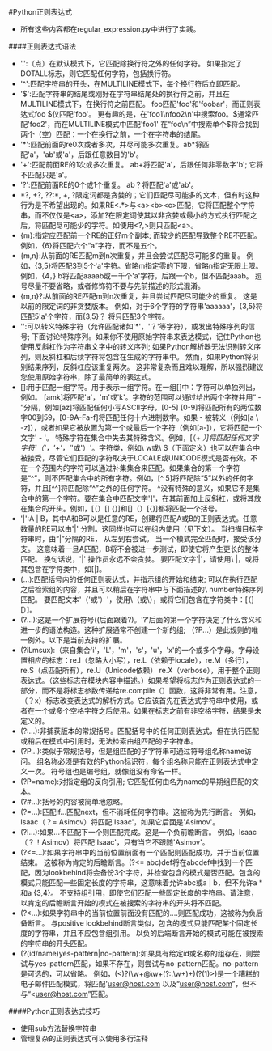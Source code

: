 #Python正则表达式
- 所有这些内容都在regular_expression.py中进行了实践。

####正则表达式语法
- '.':（点）在默认模式下，它匹配除换行符之外的任何字符。 如果指定了DOTALL标志，则它匹配任何字符，包括换行符。
- '^':匹配字符串的开头，在MULTILINE模式下，每个换行符后立即匹配。
- '$':匹配字符串的结尾或刚好在字符串结尾处的换行符之前，并且在MULTILINE模式下，在换行符之前匹配。 foo匹配'foo'和'foobar'，而正则表达式foo $仅匹配'foo'。 更有趣的是，在'foo1\nfoo2\n'中搜索foo。$通常匹配'foo2'，而在MULTILINE模式中匹配'foo1' 在“foo\n”中搜索单个$将会找到两个（空）匹配：一个在换行之前，一个在字符串的结尾。
-  '*':匹配前面的re0次或者多次，并尽可能多次重复。ab\*将匹配'a'，'ab'或'a'，后跟任意数目的'b'。
-  '+':匹配前面RE的1次或多次重复。 ab+将匹配'a'，后跟任何非零数字'b'; 它将不匹配只是'a'。
-  '?':匹配前面RE的0个或1个重复。 ab？将匹配'a'或'ab'。
-  *?, +?, ??:\*, +, ?限定词都是贪婪的；它们匹配尽可能多的文本，但有时这种行为是不希望出现的。如果RE<.\*>与&lt;a>&lt;b>&lt;c>匹配，它将匹配整个字符串，而不仅仅是&lt;a>，添加?在限定词使其以非贪婪或最小的方式执行匹配之后，将匹配尽可能少的字符。如使用<?,>则只匹配&lt;a>。
-  {m}:指定应匹配前一个RE的正好m个副本; 而较少的匹配导致整个RE不匹配。 例如，{6}将匹配六个“a”字符，而不是五个。
-  {m,n}:从前面的RE匹配m到n次重复，并且会尝试匹配尽可能多的重复。 例如，{3,5}将匹配3到5个'a'字符。省略m指定零的下限，省略n指定无限上限。 例如，{4，} b将匹配aaaab或一千个'a'字符，后跟一个b，但不匹配aaab。 逗号尽量不要省略，或者修饰符不要与先前描述的形式混淆。
-  {m,n}?:从前面的RE匹配m到n次重复，并且尝试匹配尽可能少的重复。 这是以前的限定词的非贪婪版本。 例如，对于6个字符的字符串'aaaaaa'，{3,5}将匹配5'a'个字符，而{3,5}？ 将只匹配3个字符。
-  '\':可以转义特殊字符（允许匹配诸如'*'，'？'等字符），或发出特殊序列的信号; 下面讨论特殊序列。如果你不使用原始字符串来表达模式，记住Python也使用反斜杠作为字符串文字中的转义序列; 如果Python解析器无法识别转义序列，则反斜杠和后续字符将包含在生成的字符串中。 然而，如果Python将识别结果序列，反斜杠应该重复两次。 这非常复杂而且难以理解，所以强烈建议您使用原始字符串，除了最简单的表达式。
-  []:用于匹配一组字符。用于表示一组字符。在一组[]中：字符可以单独列出，例如。 [amk]将匹配'a'，'m'或'k'。字符的范围可以通过给出两个字符并用“ - ”分隔，例如[az]将匹配任何小写ASCII字母，[0-5] [0-9]将匹配所有的两位数字00到59，[0-9A-Fa-f]将匹配任何十六进制数字。如果 - 被转义（例如[a \ -z]），或者如果它被放置为第一个或最后一个字符（例如[a-]），它将匹配一个文字' - '。
特殊字符在集合中失去其特殊含义。例如，[（+ *）]将匹配任何文字字符'（'，'+'，'*'或'）'。字符类，例如\ w或\ S（下面定义）也可以在集合中被接受，尽管它们匹配的字符取决于LOCALE或UNICODE模式是否有效。不在一个范围内的字符可以通过补集集合来匹配。如果集合的第一个字符是“^”，则不匹配集合中的所有字符。例如，[^ 5]将匹配除“5”以外的任何字符，并且[^^]将匹配除“^”之外的任何字符。 ^没有特殊的意义，如果它不是集合中的第一个字符。要在集合中匹配文字']'，在其前面加上反斜杠，或将其放在集合的开头。例如，[（）[\] {}]和[]（）[{}]都将匹配一个括号。
- '|':A | B，其中A和B可以是任意的RE，创建将匹配A或B的正则表达式。任意数量的RE可以由'|' 分割。这同样也可以在组内使用（见下文）。 当扫描目标字符串时，由“|”分隔的RE， 从左到右尝试。 当一个模式完全匹配时，接受该分支。 这意味着一旦A匹配，B将不会被进一步测试，即使它将产生更长的整体匹配。 换句话说，'|' 操作员永远不会贪婪。 要匹配文字'|'，请使用\ |，或将其包含在字符类中，如[|]。
- (...):匹配括号内的任何正则表达式，并指示组的开始和结束; 可以在执行匹配之后检索组的内容，并且可以稍后在字符串中与下面描述的\ number特殊序列匹配。 要匹配文本'（'或'）'，使用\（或\），或将它们包含在字符类中：[（] [）]。
- (?...):这是一个扩展符号((后面跟着?)。'?'后面的第一个字符决定了什么含义和进一步的语法构造。这种扩展通常不创建一个新的组; （?P<name>...）是此规则的唯一例外。以下是当前支持的扩展。
- (?iLmsux):（来自集合'i'，'L'，'m'，'s'，'u'，'x'的一个或多个字母。字母设置相应的标志：re.I（忽略大小写），re.L（依赖于locale），re.M（多行），re.S（点匹配所有），re.U（Unicode依赖） re.X（verbose），用于整个正则表达式。（这些标志在模块内容中描述。）如果希望将标志作为正则表达式的一部分，而不是将标志参数传递给re.compile（）函数，这将非常有用。注意，（？x）标志改变表达式的解析方式。它应该首先在表达式字符串中使用，或者在一个或多个空格字符之后使用。如果在标志之前有非空格字符，结果是未定义的。
- (?:...):非捕获版本的常规括号。匹配括号中的任何正则表达式，但在执行匹配或稍后在模式中引用时，无法检索由组匹配的子字符串。
- (?P<name>...):类似于常规括号，但是组匹配的子字符串可通过符号组名称name访问。 组名称必须是有效的Python标识符，每个组名称只能在正则表达式中定义一次。 符号组也是编号组，就像组没有命名一样。
- (?P=name):对指定组的反向引用; 它匹配任何由名为name的早期组匹配的文本。
- (?#...):括号的内容被简单地忽略。
- (?=...):匹配if...匹配next，但不消耗任何字符串。这被称为先行断言。 例如，Isaac（？= Asimov）将匹配'Isaac'，如果它后面是'Asimov'。
- (?!...):如果...不匹配下一个则匹配完成。这是一个负前瞻断言。 例如，Isaac（？！Asimov）将匹配'Isaac'，只有当它不跟随'Asimov'。
- (?<=...):如果字符串中的当前位置前面有一个匹配则匹配成功，并于当前位置结束。 这被称为肯定的后瞻断言。(?<= abc)def将在abcdef中找到一个匹配，因为lookbehind将会备份3个字符，并检查包含的模式是否匹配。包含的模式只能匹配一些固定长度的字符串，这意味着允许abc或a | b，但不允许a *和a {3,4}。 不支持组引用，即使它们匹配一些固定长度的字符串。请注意，以肯定的后瞻断言开始的模式在被搜索的字符串的开头将不匹配。
- (?<...):如果字符串中的当前位置前面没有匹配的....则匹配成功，这被称为负后备断言。 与positive lookbehind断言类似，包含的模式只能匹配某个固定长度的字符串，并且不应包含组引用。 以负的后端断言开始的模式可能在被搜索的字符串的开头匹配。
- (?(id/name)yes-pattern|no-pattern):如果具有给定id或名称的组存在，则尝试与yes-pattern匹配，如果不存在，则尝试与no-pattern匹配。no-pattern是可选的，可以省略。 例如，(<)?(\w+@\w+(?:\.\w+)+)(?(1)>)是一个糟糕的电子邮件匹配模式，将匹配'<user@host.com> 以及“user@host.com”，但不与“<user@host.com”匹配。

####Python正则表达式技巧
- 使用sub方法替换字符串
- 管理复杂的正则表达式可以使用多行注释